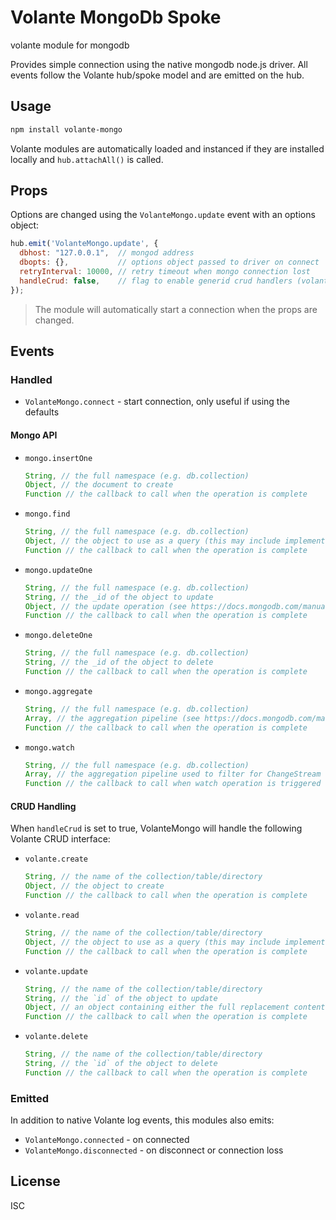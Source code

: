 # Volante MongoDb Spoke

volante module for mongodb

Provides simple connection using the native mongodb node.js driver.
All events follow the Volante hub/spoke model and are emitted on the hub.

## Usage

```bash
npm install volante-mongo
```

Volante modules are automatically loaded and instanced if they are installed locally and `hub.attachAll()` is called.

## Props

Options are changed using the `VolanteMongo.update` event with an options object:

```js
hub.emit('VolanteMongo.update', {
  dbhost: "127.0.0.1",  // mongod address
  dbopts: {},           // options object passed to driver on connect
  retryInterval: 10000, // retry timeout when mongo connection lost
  handleCrud: false,    // flag to enable generid crud handlers (volante.read, etc...)
});
```

> The module will automatically start a connection when the props are changed.

## Events

### Handled

- `VolanteMongo.connect` - start connection, only useful if using the defaults

#### Mongo API

- `mongo.insertOne`
  ```js
  String, // the full namespace (e.g. db.collection)
  Object, // the document to create
  Function // the callback to call when the operation is complete
  ```
- `mongo.find`
  ```js
  String, // the full namespace (e.g. db.collection)
  Object, // the object to use as a query (this may include implementation-specific constructs)
  Function // the callback to call when the operation is complete
  ```
- `mongo.updateOne`
  ```js
  String, // the full namespace (e.g. db.collection)
  String, // the _id of the object to update
  Object, // the update operation (see https://docs.mongodb.com/manual/reference/operator/update/)
  Function // the callback to call when the operation is complete
  ```
- `mongo.deleteOne`
  ```js
  String, // the full namespace (e.g. db.collection)
  String, // the _id of the object to delete
  Function // the callback to call when the operation is complete
  ```
- `mongo.aggregate`
  ```js
  String, // the full namespace (e.g. db.collection)
  Array, // the aggregation pipeline (see https://docs.mongodb.com/manual/reference/operator/aggregation-pipeline/)
  Function // the callback to call when the operation is complete
  ```
- `mongo.watch`
  ```js
  String, // the full namespace (e.g. db.collection)
  Array, // the aggregation pipeline used to filter for ChangeStream events
  Function // the callback to call when watch operation is triggered
  ```

#### CRUD Handling

When `handleCrud` is set to true, VolanteMongo will handle the following Volante CRUD interface:

- `volante.create`
  ```js
  String, // the name of the collection/table/directory
  Object, // the object to create
  Function // the callback to call when the operation is complete
  ```
- `volante.read`
  ```js
  String, // the name of the collection/table/directory
  Object, // the object to use as a query (this may include implementation-specific constructs)
  Function // the callback to call when the operation is complete
  ```
- `volante.update`
  ```js
  String, // the name of the collection/table/directory
  String, // the `id` of the object to update
  Object, // an object containing either the full replacement content, or implementation-specific update mechanisms
  Function // the callback to call when the operation is complete
  ```
- `volante.delete`
  ```js
  String, // the name of the collection/table/directory
  String, // the `id` of the object to delete
  Function // the callback to call when the operation is complete
  ```

### Emitted

In addition to native Volante log events, this modules also emits:

- `VolanteMongo.connected` - on connected
- `VolanteMongo.disconnected` - on disconnect or connection loss

## License

ISC